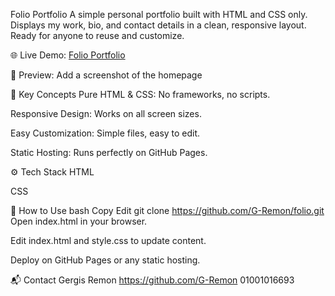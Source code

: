 Folio Portfolio
A simple personal portfolio built with HTML and CSS only.
Displays my work, bio, and contact details in a clean, responsive layout.
Ready for anyone to reuse and customize.

🌐 Live Demo: [Folio Portfolio](https://g-remon.github.io/folio/)

📸 Preview:
Add a screenshot of the homepage

🧠 Key Concepts
Pure HTML & CSS: No frameworks, no scripts.

Responsive Design: Works on all screen sizes.

Easy Customization: Simple files, easy to edit.

Static Hosting: Runs perfectly on GitHub Pages.

⚙️ Tech Stack
HTML

CSS

🚀 How to Use
bash
Copy
Edit
git clone https://github.com/G-Remon/folio.git
Open index.html in your browser.

Edit index.html and style.css to update content.

Deploy on GitHub Pages or any static hosting.

📬 Contact
Gergis Remon
https://github.com/G-Remon
01001016693


